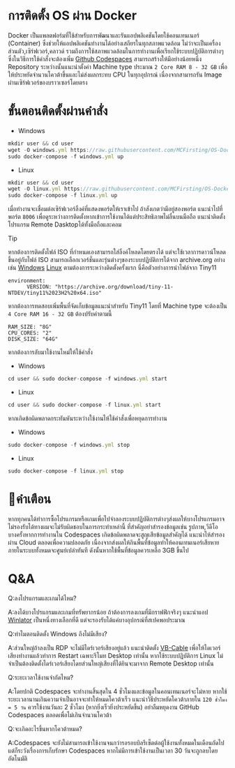 # การติดตั้ง OS ผ่าน Docker
Docker เป็นแพลตฟอร์มที่ใช้สำหรับการพัฒนาและรันแอปพลิเคชันโดยใช้คอนเทนเนอร์ (Container) ซึ่งช่วยให้แอปพลิเคชันทำงานได้อย่างเสถียรในทุกสภาพแวดล้อม ไม่ว่าจะเป็นเครื่องส่วนตัว,เซิร์ฟเวอร์,คลาวด์ รวมถึงการใช้สภาพแวดล้อมในการทำงานเพื่อเรียกใช้ระบบปฏิบัติการต่างๆ ซึ่งในวิธีการใช้คำสั่งจะต้องเพิ่ม [Github Codespaces](https://github.com/codespaces) สามารถสร้างให้มีอย่างน้อยหนึ่ง Repository ระหว่างนั้นแนะนำตั้งค่า Machine type ประมาณ `2 Core RAM 8 - 32 GB` เพื่อให้ประหยัดจำนวนโควต้าขึ้นและไม่ส่งผลกระทบ CPU ในทุกอุปกรณ์ เนื่องจากสามารถรัน Image ผ่านเซิร์ฟเวอร์ของบราวเซอร์โดยตรง

# ขั้นตอนติดตั้งผ่านคำสั่ง
 - Windows
```js
mkdir user && cd user
wget -O windows.yml https://raw.githubusercontent.com/MCFirsting/OS-Docker-Install-TH/refs/heads/main/windows.yml
sudo docker-compose -f windows.yml up
```
- Linux
```js
mkdir user && cd user
wget -O linux.yml https://raw.githubusercontent.com/MCFirsting/OS-Docker-Install-TH/refs/heads/main/linux.yml
sudo docker-compose -f linux.yml up
```

เมื่อทำงานจะเชื่อมต่อเซิร์ฟเวอร์ลิ้งค์ที่แสดงพอร์ตให้เราเข้าไป​ ถ้าสังเกตว่ามีอยู่สองพอร์ต แนะนำไปที่พอร์ต `8006` เพื่อดูระหว่างการติดตั้ง​ หากเข้าการใช้งานได้แต่ประสิทธิภาพไม่ลื่นบนมือถือ
แนะนำติดตั้งโปรแกรม​​ Remote​ Dasktop​​ ได้ทั้งมือถือและคอม

> [!TIP]
> หากต้องการติดตั้งไฟล์ ISO ที่กำหนดเองสามารถใส่ลิ้งค์โหลดโดยตรงได้ แต่จะใช้เวลาการดาวน์โหลดขึ้นอยู่กับไฟล์ ISO สามารถเลือกเวอร์ชั่นและรุ่นต่างๆของระบบปฏิบัติการได้จาก archive.org อย่างเช่น [Windows](https://archive.org/search?query=windows) [Linux](https://archive.org/search?query=Ubuntu) ตามต้องการระหว่างติดตั้งครั้งแรก
นี่คือตัวอย่างการนำไฟล์จาก Tiny11
```
environment:
      VERSION: "https://archive.org/download/tiny-11-NTDEV/tiny11%2023H2%20x64.iso"
```
​หากต้องการทดสอบเพิ่มพื้นที่จัดเก็บข้อมูล​แนะนำ​สำหรับ​ Tiny11 โดยที่ Machine type จะต้องเป็น `4 Core RAM 16 - 32 GB` ต้อง​ปรับ​ค่า​ตามนี้
```
RAM_SIZE: "8G"
CPU_CORES: "2"
DISK_SIZE: "64G"
```

หากต้องการลับมาใช้งานไหม่ให้ใช้คำสั่ง

 - Windows
```js
cd user && sudo docker-compose -f windows.yml start
```
 - Linux
```js
cd user && sudo docker-compose -f linux.yml start
```

หากเกิดข้อผิดพลาดกระทันหันระหว่างใช้งานไห้ใช้คำสั่งเพื่อหยุดการทำงาน

 - Windows
```js
sudo docker-compose -f windows.yml stop
```
- Linux
```js
sudo docker-compose -f linux.yml stop
```

# 🚫คำเตือน
หากทุกคนได้ทำการซื้อโปรแกรมหรือเกมเพื่อไปจำลองระบบปฏิบัติการต่างๆส่งผลให้บางโปรแกรมอาจไม่รองรับได้ทางผมจะไม่รับผิดชอบในการกระทำเหล่านี้ ที่สำคัญอย่าสำรองข้อมูลเช่น รูปภาพ,วีดีโอ บางครั้งหากการทำงานใน Codespaces เกิดข้อผิดพลาดจะสูญเสียข้อมูลสำคัญได้ แนะนำไห้สำรองผ่าน Cloud ตลอดเพื่อความปลอดภัย เนื่องจากส่งผลให้กินพื้นที่ข้อมูลทำให้คอนเทนเนอร์เสียหายภายในระบบทั้งหมดจะศูนย์เปล่าทันที ดังนั้นหากใช้พื้นที่ข้อมูลควรเหลือ 3GB ขึ้นไป

# Q&A
Q:ลงโปรแกรมและเกมได้ไหม?

A:ลงได้บางโปรแกรมและเกมที่ทรัพยากรน้อย ถ้าต้องการลงเกมที่มีกราฟฟิกจริงๆ แนะนำแอป [Winlator](https://github.com/brunodev85/Winlator/releases) เป็นหนึ่งทางเลือกที่ดี แต่จะรองรับได้แค่บางอุปกรณ์ที่สเปคพอประมาณ

Q:ทำไมตอนติดตั้ง Windows ถึงไม่มีเสียง?

A:ส่วนใหญ่ถ้าลงเป็น RDP จะไม่มีไดร์เวอร์เสียงอยู่แล้ว แนะนำติดตั้ง [VB-Cable](https://vb-audio.com/Cable/index.htm) เพื่อให้ไดเวอร์เสียงทำงานแล้วทำการ Restart เฉพาะรีโมท Desktop เท่านั้น หากใช้ระบบปฏิบัติการ Linux ไม่จำเป็นต้องติดตั้งไดร์เวอร์เสียงโดยส่วนใหญ่เสียงที่ได้ยินจะมาจาก Remote Desktop เท่านั้น

Q:ระยะเวลาใช้งานจำกัดไหม?

A:โดยปกติ Codespaces จะทำงานสิ้นสุดใน 4 ชั่วโมงและข้อมูลในคอนเทนเนอร์จะไม่หาย หากใช้ระยะเวลานานเกินความจำเป็นอาจจะทำให้หมดโควต้าเร็ว แนะนำวิธีประหยัดโควต้าภายใน `120 ชั่วโมง = 5 วัน` ควรใช้งานวันละ 2 ชั่วโมง (หากยิ่งเร็วยิ่งประหยัดขึ้น) อย่าลืมหยุดงาน GitHub Codespaces ตลอดเพื่อไม่เกินจำนวนโควต้า

Q:จะเกิดอะไรขึ้นหากโควต้าหมด?

A:Codespaces จะยังไม่สามารถเข้าใช้งานจนกว่ารอรอบบิลรีเซ็ตต่อผู้ใช้งานทั้งหมดในเดือนถัดไป แต่ก็ระวังเรื่องการเก็บรักษา Codespaces หากไม่มีการเข้าใช้งานเป็นเวลา 30 วันจะถูกลบโดยอัตโนมัติ
